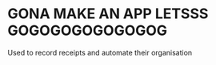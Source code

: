 # GONA MAKE AN APP LETSSS GOGOGOGOGOGOGOG

Used to record receipts and automate their organisation

